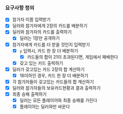 ### 요구사항 정의
- [x] 참가자 이름 입력받기
- [x] 딜러와 참가자에게 2장의 카드를 배분하기
- [x] 딜러와 참가자의 카드를 출력하기
    - [x] 딜러는 1장만 공개하기
- [x] 참가자에게 카드를 더 받을 것인지 입력받기
    - [x] `y` 입력시, 카드 한 장 더 배분하기
        - [x] 카드들의 합이 21이 초과된다면, 게임에서 패배한다
    - [x] 갖고 있는 카드 출력하기
- [x] 딜러가 갖고있는 카드 2장의 합 계산하기
    - [x] 16이하인 경우, 카드 한 장 더 배분하기
- [x] 각 참가자들이 갖고있는 카드들의 합 계산하기
- [x] 딜러와 참가자들의 보유카드현황과 결과 출력하기
- [x] 최종 승패 출력하기
    - [x] 딜러는 모든 플레이어와 최종 승패를 가린다
    - [x] 플레이어는 딜러와만 싸운다